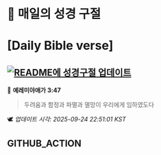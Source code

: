 # 🙏 매일의 성경 구절
# [Daily Bible verse]
## [![README에 성경구절 업데이트](https://github.com/DONGSUKA/first_test/actions/workflows/update-readme-bible.yml/badge.svg)](https://github.com/DONGSUKA/first_test/actions/workflows/update-readme-bible.yml)
<!-- START_BIBLE_VERSE -->
📖 **예레미야애가 3:47**
> 두려움과 함정과 파멸과 멸망이 우리에게 임하였도다

🕊️ _업데이트 시각: 2025-09-24 22:51:01 KST_
  <!-- END_BIBLE_VERSE -->
## GITHUB_ACTION

